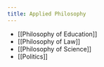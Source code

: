 ```yaml
---
title: Applied Philosophy
---
```


- [[Philosophy of Education]]
- [[Philosophy of Law]]
- [[Philosophy of Science]]
- [[Politics]]
